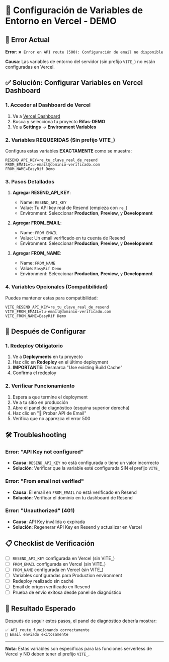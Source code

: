 # 🔧 Configuración de Variables de Entorno en Vercel - DEMO

## 🚨 Error Actual

**Error**: `❌ Error en API route (500): Configuración de email no disponible`

**Causa**: Las variables de entorno del servidor (sin prefijo `VITE_`) no están configuradas en Vercel.

## ✅ Solución: Configurar Variables en Vercel Dashboard

### 1. Acceder al Dashboard de Vercel

1. Ve a [Vercel Dashboard](https://vercel.com/dashboard)
2. Busca y selecciona tu proyecto **Rifas-DEMO**
3. Ve a **Settings** → **Environment Variables**

### 2. Variables REQUERIDAS (Sin prefijo VITE_)

Configura estas variables **EXACTAMENTE** como se muestra:

```
RESEND_API_KEY=re_tu_clave_real_de_resend
FROM_EMAIL=tu-email@dominio-verificado.com
FROM_NAME=EasyRif Demo
```

### 3. Pasos Detallados

1. **Agregar RESEND_API_KEY**:
   - Name: `RESEND_API_KEY`
   - Value: Tu API key real de Resend (empieza con `re_`)
   - Environment: Seleccionar **Production**, **Preview**, y **Development**

2. **Agregar FROM_EMAIL**:
   - Name: `FROM_EMAIL`
   - Value: Un email verificado en tu cuenta de Resend
   - Environment: Seleccionar **Production**, **Preview**, y **Development**

3. **Agregar FROM_NAME**:
   - Name: `FROM_NAME`
   - Value: `EasyRif Demo`
   - Environment: Seleccionar **Production**, **Preview**, y **Development**

### 4. Variables Opcionales (Compatibilidad)

Puedes mantener estas para compatibilidad:

```
VITE_RESEND_API_KEY=re_tu_clave_real_de_resend
VITE_FROM_EMAIL=tu-email@dominio-verificado.com
VITE_FROM_NAME=EasyRif Demo
```

## 🔄 Después de Configurar

### 1. Redeploy Obligatorio

1. Ve a **Deployments** en tu proyecto
2. Haz clic en **Redeploy** en el último deployment
3. **IMPORTANTE**: Desmarca "Use existing Build Cache"
4. Confirma el redeploy

### 2. Verificar Funcionamiento

1. Espera a que termine el deployment
2. Ve a tu sitio en producción
3. Abre el panel de diagnóstico (esquina superior derecha)
4. Haz clic en "🧪 Probar API de Email"
5. Verifica que no aparezca el error 500

## 🛠️ Troubleshooting

### Error: "API Key not configured"
- **Causa**: `RESEND_API_KEY` no está configurada o tiene un valor incorrecto
- **Solución**: Verificar que la variable esté configurada SIN el prefijo `VITE_`

### Error: "From email not verified"
- **Causa**: El email en `FROM_EMAIL` no está verificado en Resend
- **Solución**: Verificar el dominio en tu dashboard de Resend

### Error: "Unauthorized" (401)
- **Causa**: API Key inválida o expirada
- **Solución**: Regenerar API Key en Resend y actualizar en Vercel

## 📋 Checklist de Verificación

- [ ] `RESEND_API_KEY` configurada en Vercel (sin VITE_)
- [ ] `FROM_EMAIL` configurada en Vercel (sin VITE_)
- [ ] `FROM_NAME` configurada en Vercel (sin VITE_)
- [ ] Variables configuradas para Production environment
- [ ] Redeploy realizado sin caché
- [ ] Email de origen verificado en Resend
- [ ] Prueba de envío exitosa desde panel de diagnóstico

## 🎯 Resultado Esperado

Después de seguir estos pasos, el panel de diagnóstico debería mostrar:

```
✅ API route funcionando correctamente
📧 Email enviado exitosamente
```

---

**Nota**: Estas variables son específicas para las funciones serverless de Vercel y NO deben tener el prefijo `VITE_`.